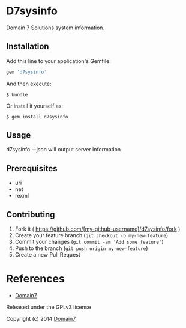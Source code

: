 # D7sysinfo

Domain 7 Solutions system information.

## Installation

Add this line to your application's Gemfile:

```ruby
gem 'd7sysinfo'
```

And then execute:

    $ bundle

Or install it yourself as:

    $ gem install d7sysinfo

## Usage

d7sysinfo --json will output server information

## Prerequisites
 * uri
 * net
 * rexml

## Contributing

1. Fork it ( https://github.com/[my-github-username]/d7sysinfo/fork )
2. Create your feature branch (`git checkout -b my-new-feature`)
3. Commit your changes (`git commit -am 'Add some feature'`)
4. Push to the branch (`git push origin my-new-feature`)
5. Create a new Pull Request


# References
* [Domain7](http://www.domain7.com)

Released under the GPLv3 license

Copyright (c) 2014 [Domain7](http://www.domain7.com)
